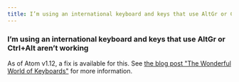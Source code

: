 ```yaml
---
title: I’m using an international keyboard and keys that use AltGr or Ctrl+Alt aren’t working
---
```


### I’m using an international keyboard and keys that use AltGr or Ctrl+Alt aren’t working

As of Atom v1.12, a fix is available for this. See [the blog post "The Wonderful World of Keyboards"](http://blog.atom.io/2016/10/17/the-wonderful-world-of-keyboards.html) for more information.
